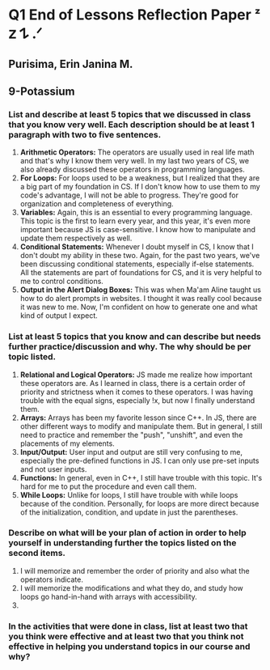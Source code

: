 # Q1 End of Lessons Reflection Paper ᶻ 𝗓 𐰁 .ᐟ
## Purisima, Erin Janina M.
## 9-Potassium

### List and describe at least 5 topics that we discussed in class that you know very well. Each description should be at least 1 paragraph with two to five sentences.
1. **Arithmetic Operators:** The operators are usually used in real life math and that's why I know them very well. In my last two years of CS, we also already discussed these operators in programming languages.
2. **For Loops:** For loops used to be a weakness, but I realized that they are a big part of my foundation in CS. If I don't know how to use them to my code's advantage, I will not be able to progress. They're good for organization and completeness of everything.
3. **Variables:** Again, this is an essential to every programming language. This topic is the first to learn every year, and this year, it's even more important because JS is case-sensitive. I know how to manipulate and update them respectively as well.
4. **Conditional Statements:** Whenever I doubt myself in CS, I know that I don't doubt my ability in these two. Again, for the past two years, we've been discussing conditional statements, especially if-else statements. All the statements are part of foundations for CS, and it is very helpful to me to control conditions.
5. **Output in the Alert Dialog Boxes:** This was when Ma'am Aline taught us how to do alert prompts in websites. I thought it was really cool because it was new to me. Now, I'm confident on how to generate one and what kind of output I expect.


### List at least 5 topics that you know and can describe but needs further practice/discussion and why.  The why should be per topic listed.  
1. **Relational and Logical Operators:** JS made me realize how important these operators are. As I learned in class, there is a certain order of priority and strictness when it comes to these operators. I was having trouble with the equal signs, especially !x, but now I finally understand them. 
2. **Arrays:** Arrays has been my favorite lesson since C++. In JS, there are other different ways to modify and manipulate them. But in general, I still need to practice and remember the "push", "unshift", and even the placements of my elements.
3. **Input/Output:** User input and output are still very confusing to me, especially the pre-defined functions in JS. I can only use pre-set inputs and not user inputs.
4. **Functions:** In general, even in C++, I still have trouble with this topic. It's hard for me to put the procedure and even call them.
5. **While Loops:** Unlike for loops, I still have trouble with while loops because of the condition. Personally, for loops are more direct because of the initialization, condition, and update in just the parentheses.


### Describe on what will be your plan of action in order to help yourself in understanding further the topics listed on the second items.
1. I will memorize and remember the order of priority and also what the operators indicate.
2. I will memorize the modifications and what they do, and study how loops go hand-in-hand with arrays with accessibility.
3. 


### In the activities that were done in class, list at least two that you think were effective and at least two that you think not effective in helping you understand topics in our course and why?